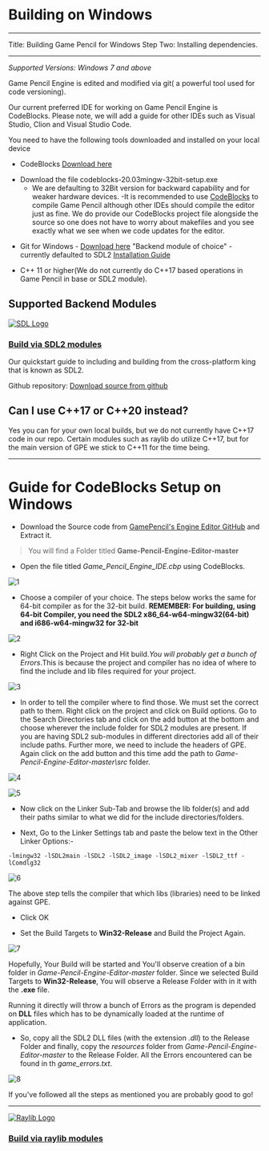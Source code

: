 # Building on Windows

---

Title: Building Game Pencil for Windows
Step Two: Installing dependencies.

---

_Supported Versions: Windows 7 and above_

Game Pencil Engine is edited and modified via git( a powerful tool used for code versioning).

Our current preferred IDE for working on Game Pencil Engine is CodeBlocks. Please note, we will add a guide for other IDEs such as Visual Studio, Clion and Visual Studio Code.

You need to have the following tools downloaded and installed on your local device

- CodeBlocks [Download here](http://www.codeblocks.org/downloads/binaries/)

* Download the file codeblocks-20.03mingw-32bit-setup.exe
  - We are defaulting to 32Bit version for backward capability and for weaker hardware devices.
    -It is recommended to use [CodeBlocks](http://www.codeblocks.org/) to compile Game Pencil although other IDEs should compile the editor just as fine. We do provide our CodeBlocks project file alongside the source so one does not have to worry about makefiles and you see exactly what we see when we code updates for the editor.

- Git for Windows - [Download here](https://gitforwindows.org/)
  "Backend module of choice" - currently defaulted to SDL2 [Installation Guide](https://docs.gamepencil.net/docs/modules/SDL2)

- C++ 11 or higher(We do not currently do C++17 based operations in Game Pencil in base or SDL2 module).

## Supported Backend Modules

[![SDL Logo](https://olddocs.gamepencil.net/wp-content/uploads/sites/6/2021/03/SDL_logo.png)](https://olddocs.gamepencil.net/including-sdl2-modules/)

### [Build via SDL2 modules](https://docs.gamepencil.net/modules/SDL2)

Our quickstart guide to including and building from the cross-platform king that is known as SDL2.

Github repository: [Download source from github](https://github.com/pawbyte/gpe-sdl2)

## Can I use C++17 or C++20 instead?

Yes you can for your own local builds, but we do not currently have C++17 code in our repo. Certain modules such as raylib do utilize C++17, but for the main version of GPE we stick to C++11 for the time being.

---

# Guide for CodeBlocks Setup on Windows

- Download the Source code from [GamePencil's Engine Editor GitHub](https://github.com/pawbyte/Game-Pencil-Engine-Editor) and Extract it.

> You will find a Folder titled **Game-Pencil-Engine-Editor-master**

- Open the file titled _Game_Pencil_Engine_IDE.cbp_ using CodeBlocks.

![1](https://github.com/Quantum-HG/gpe-docs/blob/main/static/img/tutorial/win_tut_img/1.png?raw=true)


- Choose a compiler of your choice. The steps below works the same for 64-bit compiler as for the 32-bit build. **REMEMBER: For building, using 64-bit Compiler, you need the SDL2 x86_64-w64-mingw32(64-bit) and i686-w64-mingw32 for 32-bit** 

![2](https://github.com/Quantum-HG/gpe-docs/blob/main/static/img/tutorial/win_tut_img/2.png?raw=true)

- Right Click on the Project and Hit build._You will probably get a bunch of Errors_.This is because the project and compiler has no idea of where to find the include and lib files required for your project.

![3](https://github.com/Quantum-HG/gpe-docs/blob/main/static/img/tutorial/win_tut_img/3.png?raw=true)

- In order to tell the compiler where to find those. We must set the correct path to them. Right click on the project and click on Build options. Go to the Search Directories tab and click on the add button at the bottom and choose wherever the include folder for SDL2 modules are present. If you are having SDL2 sub-modules in different directories add all of their include paths. Further more, we need to include the headers of GPE. Again click on the add button and this time add the path to _Game-Pencil-Engine-Editor-master\src_ folder.

![4](https://github.com/Quantum-HG/gpe-docs/blob/main/static/img/tutorial/win_tut_img/4.png?raw=true)

![5](https://github.com/Quantum-HG/gpe-docs/blob/main/static/img/tutorial/win_tut_img/5.png?raw=true)

- Now click on the Linker Sub-Tab and browse the lib folder(s) and add their paths similar to what we did for the include directories/folders.

- Next, Go to the Linker Settings tab and paste the below text in the Other Linker Options:-

```-lmingw32 -lSDL2main -lSDL2 -lSDL2_image -lSDL2_mixer -lSDL2_ttf -lComdlg32```

![6](https://github.com/Quantum-HG/gpe-docs/blob/main/static/img/tutorial/win_tut_img/6.png?raw=true)

The above step tells the compiler that which libs (libraries) need to be linked against GPE.

- Click OK

- Set the Build Targets to **Win32-Release** and Build the Project Again.

![7](https://github.com/Quantum-HG/gpe-docs/blob/main/static/img/tutorial/win_tut_img/7.png?raw=true)

Hopefully, Your Build will be started and You'll observe creation of a bin folder in _Game-Pencil-Engine-Editor-master_ folder.
Since we selected Build Targets to **Win32-Release**, You will observe a Release Folder with in it with the **.exe** file.

Running it directly will throw a bunch of Errors as the program is depended on **DLL** files which has to be dynamically loaded at the runtime of application.

- So, copy all the SDL2 DLL files (with the extension _.dll_) to the Release Folder and finally, copy the _resources_ folder from _Game-Pencil-Engine-Editor-master_ to the Release Folder. All the Errors encountered can be found in th _game_errors.txt_.

![8](https://github.com/Quantum-HG/gpe-docs/blob/main/static/img/tutorial/win_tut_img/8.png?raw=true)

If you've followed all the steps as mentioned you are probably good to go!

---

[![Raylib Logo](https://olddocs.gamepencil.net/wp-content/uploads/sites/6/2021/03/raylib_logo.png)](https://olddocs.gamepencil.net/including-raylib-module/)

### [Build via raylib modules](https://docs.gamepencil.net/modules/raylib)